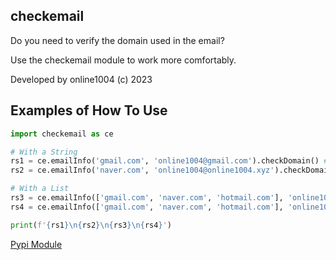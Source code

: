 ## checkemail
Do you need to verify the domain used in the email?

Use the checkemail module to work more comfortably.

Developed by online1004 (c) 2023

## Examples of How To Use
```python
import checkemail as ce 

# With a String
rs1 = ce.emailInfo('gmail.com', 'online1004@gmail.com').checkDomain() # (True, 'Vaild Domain')
rs2 = ce.emailInfo('naver.com', 'online1004@online1004.xyz').checkDomain() # (False, 'Invaild Domain')

# With a List
rs3 = ce.emailInfo(['gmail.com', 'naver.com', 'hotmail.com'], 'online1004@hotmail.com').checkDomain() # (True, 'Vaild Domain')
rs4 = ce.emailInfo(['gmail.com', 'naver.com', 'hotmail.com'], 'online1004@online1004.xyz').checkDomain() # (False, 'Invaild Domain')

print(f'{rs1}\n{rs2}\n{rs3}\n{rs4}')
```

[Pypi Module](https://pypi.org/project/checkemail/)
